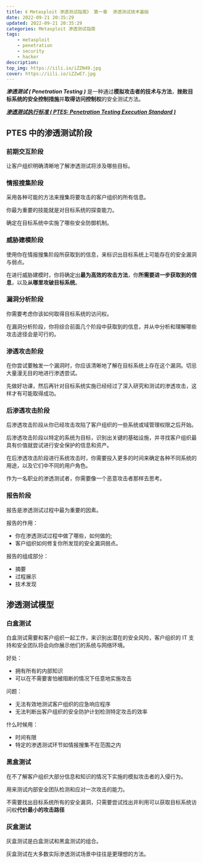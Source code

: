 ```yaml
---
title: 《 Metasploit 渗透测试指南》 第一章  渗透测试技术基础
date: 2022-09-21 20:35:29
updated: 2022-09-21 20:35:29
categories: Metasploit 渗透测试指南
tags:
    - metasploit
    - penetration
    - security
    - hacker
description:
top_img: https://iili.io/iZZN49.jpg
cover: https://iili.io/iZZwE7.jpg
---
```


***渗透测试 ( Penetration Testing )*** 是一种通过**模拟攻击者的技术与方法**，**挫败目标系统的安全控制措施**并**取得访问控制权**的安全测试方法。

[***渗透测试执行标准 ( PTES: Penetration Testing Execution Standard )***](http://www.pentest-standard.org/)

## PTES 中的渗透测试阶段

### 前期交互阶段

让客户组织明确清晰地了解渗透测试将涉及哪些目标。

### 情报搜集阶段

采用各种可能的方法来搜集将要攻击的客户组织的所有信息。

你最为重要的技能就是对目标系统的探查能力。

确定在目标系统中实施了哪些安全防御机制。

### 威胁建模阶段

使用你在情报搜集阶段所获取到的信息，来标识出目标系统上可能存在的安全漏洞与弱点。

在进行威胁建模时，你将确定出**最为高效的攻击方法**，你**所需要进一步获取到的信息**，以及**从哪里攻破目标系统**。

### 漏洞分析阶段

你需要考虑你该如何取得目标系统的访问权。

在漏洞分析阶段，你将综合前面几个阶段中获取到的信息，并从中分析和理解哪些攻击途径会是可行的。

### 渗透攻击阶段

在你尝试要触发一个漏洞时，你应该清晰地了解在目标系统上存在这个漏洞。切忌大量漫无目的地进行渗透尝试。

先做好功课，然后再针对目标系统实施已经经过了深入研究和测试的渗透攻击，这样才有可能取得成功。

### 后渗透攻击阶段

后渗透攻击阶段从你已经攻击攻陷了客户组织的一些系统或域管理权限之后开始。

后渗透攻击阶段以特定的系统为目标，识别出关键的基础设施，并寻找客户组织最具有价值就尝试进行安全保护的信息和资产。

在后渗透攻击阶段进行系统攻击时，你需要投入更多的时间来确定各种不同系统的用途，以及它们中不同的用户角色。

作为一名职业的渗透测试者，你需要像一个恶意攻击者那样去思考。

### 报告阶段

报告是渗透测试过程中最为重要的因素。

报告的作用：

+ 你在渗透测试过程中做了哪些，如何做的;
+ 客户组织如何修复你所发现的安全漏洞弱点。

报告的组成部分：

+ 摘要
+ 过程展示
+ 技术发现

## 渗透测试模型

### 白盒测试

白盒测试需要和客户组织一起工作，来识别出潜在的安全风险，客户组织的 IT 支持和安全团队将会向你展示他们的系统与网络环境。

好处：

+ 拥有所有的内部知识
+ 可以在不需要害怕被阻断的情况下任意地实施攻击

问题：

+ 无法有效地测试客户组织的应急响应程序
+ 无法判断出客户组织的安全防护计划检测特定攻击的效率

什么时候用：

+ 时间有限
+ 特定的渗透测试环节如情报搜集不在范围之内

### 黑盒测试

在不了解客户组织大部分信息和知识的情况下实施的模拟攻击者的入侵行为。

用来测试内部安全团队检测和应对一次攻击的能力。

不需要找出目标系统所有的安全漏洞，只需要尝试找出并利用可以获取目标系统访问权**代价最小的攻击路径**

### 灰盒测试

灰盒测试是白盒测试和黑盒测试的组合。

灰盒测试在大多数实际渗透测试场景中往往是更理想的方法。
